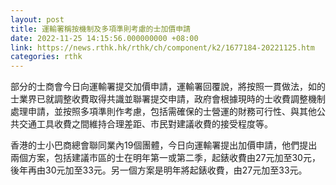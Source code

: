 ```yaml
---
layout: post
title: 運輸署稱按機制及多項準則考慮的士加價申請
date: 2022-11-25 14:15:56.000000000 +08:00
link: https://news.rthk.hk/rthk/ch/component/k2/1677184-20221125.htm
categories: rthk
---
```


部分的士商會今日向運輸署提交加價申請，運輸署回覆說，將按照一貫做法，如的士業界已就調整收費取得共識並聯署提交申請，政府會根據現時的士收費調整機制處理申請，並按照多項準則作考慮，包括需確保的士營運的財務可行性、與其他公共交通工具收費之間維持合理差距、市民對建議收費的接受程度等。

香港的士小巴商總會聯同業內19個團體，今日向運輸署提出加價申請，他們提出兩個方案，包括建議市區的士在明年第一或第二季，起錶收費由27元加至30元，後年再由30元加至33元。另一個方案是明年將起錶收費，由27元加至33元。
